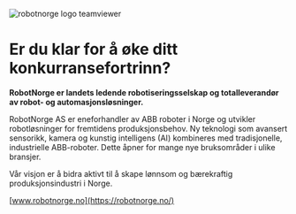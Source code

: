 ![robotnorge logo teamviewer](https://user-images.githubusercontent.com/45029038/199115974-4ed7b403-d915-4a77-8407-e12f16b1ffd0.jpg)

# Er du klar for å øke ditt konkurransefortrinn?

**RobotNorge er landets ledende robotiseringsselskap og totalleverandør av robot- og automasjonsløsninger.**

RobotNorge AS er eneforhandler av ABB roboter i Norge og utvikler robotløsninger for fremtidens produksjonsbehov. Ny teknologi som avansert sensorikk, kamera og kunstig intelligens (AI) kombineres med tradisjonelle, industrielle ABB-roboter. Dette åpner for mange nye bruksområder i ulike bransjer.

Vår visjon er å bidra aktivt til å skape lønnsom og bærekraftig produksjonsindustri i Norge.

[www.robotnorge.no](https://robotnorge.no/)
